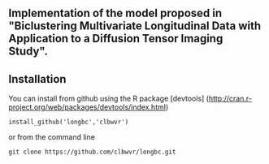 ## Implementation of the model proposed in "Biclustering Multivariate Longitudinal Data with Application to a Diffusion Tensor Imaging Study".

## Installation

You can install from github using the R package [devtools] (http://cran.r-project.org/web/packages/devtools/index.html)

	install_github('longbc','clbwvr')

or from the command line

	git clone https://github.com/clbwvr/longbc.git	
